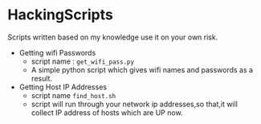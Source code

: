 # HackingScripts
Scripts written based on my knowledge use it on your own risk.

- Getting wifi Passwords
    - script name : `get_wifi_pass.py`
    - A simple python script which gives wifi names and passwords as a result.
- Getting Host IP Addresses
    - script name `find_host.sh`
    - script will run through your network ip addresses,so that,it will collect IP address of hosts which are UP now.
